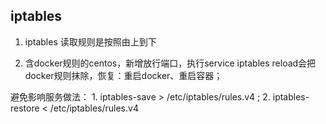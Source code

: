 ## iptables

1. iptables 读取规则是按照由上到下

2. 含docker规则的centos，新增放行端口，执行service iptables reload会把docker规则抹除，恢复：重启docker、重启容器；

避免影响服务做法： 1. iptables-save > /etc/iptables/rules.v4 ;  2. iptables-restore < /etc/iptables/rules.v4

